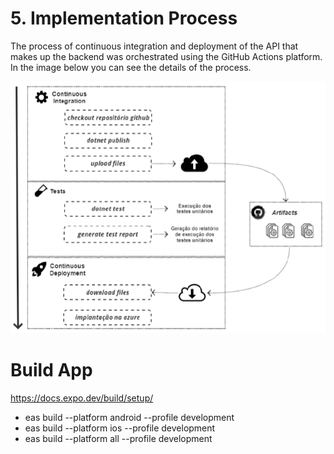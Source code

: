 # 5. Implementation Process

The process of continuous integration and deployment of the API that makes up the backend was orchestrated using the GitHub Actions platform. 
In the image below you can see the details of the process.

![](resources/deploy.png)

# Build App
https://docs.expo.dev/build/setup/

- eas build --platform android --profile development
- eas build --platform ios --profile development
- eas build --platform all --profile development